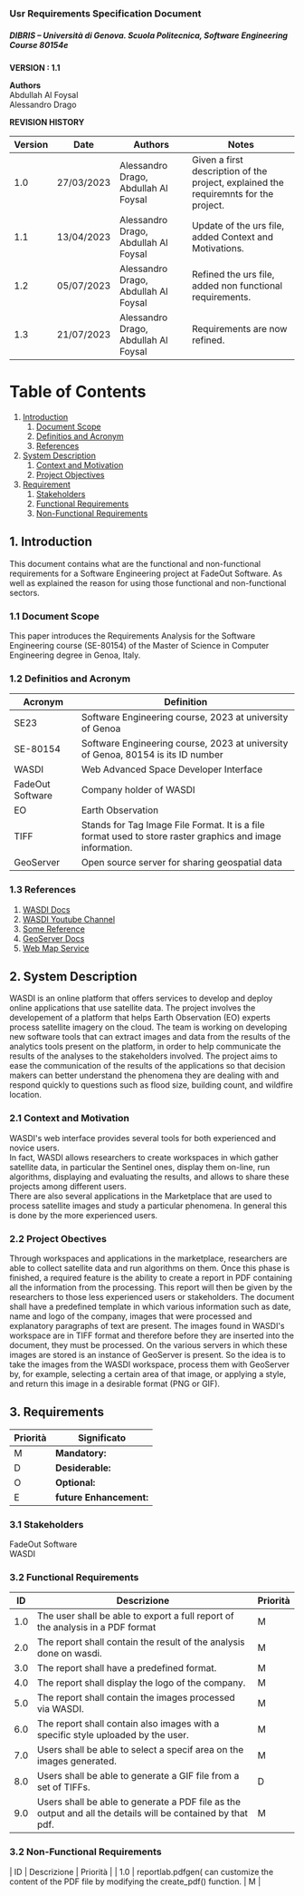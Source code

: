 
### Usr Requirements Specification Document
##### DIBRIS – Università di Genova. Scuola Politecnica, Software Engineering Course 80154e


**VERSION : 1.1**

**Authors**  
Abdullah Al Foysal<br>
Alessandro Drago

**REVISION HISTORY**

| Version    | Date        | Authors      | Notes        |
| ----------- | ----------- | ----------- | ----------- |
| 1.0 | 27/03/2023 | Alessandro Drago, Abdullah Al Foysal | Given a first description of the project, explained the requiremnts for the project. |
| 1.1 | 13/04/2023 | Alessandro Drago, Abdullah Al Foysal | Update of the urs file, added Context and Motivations. |
| 1.2 | 05/07/2023 | Alessandro Drago, Abdullah Al Foysal | Refined the urs file, added non functional requirements. |
| 1.3 | 21/07/2023 | Alessandro Drago, Abdullah Al Foysal | Requirements are now refined. |

# Table of Contents

1. [Introduction](#p1)
	1. [Document Scope](#sp1.1)
	2. [Definitios and Acronym](#sp1.2) 
	3. [References](#sp1.3)
2. [System Description](#p2)
	1. [Context and Motivation](#sp2.1)
	2. [Project Objectives](#sp2.2)
3. [Requirement](#p3)
 	1. [Stakeholders](#sp3.1)
 	2. [Functional Requirements](#sp3.2)
 	3. [Non-Functional Requirements](#sp3.3)
  

<a name="p1"></a>

## 1. Introduction
This document contains what are the functional and non-functional requirements for a Software Engineering project at FadeOut Software. As well as explained the reason for using those functional and non-functional sectors.

<a name="sp1.1"></a>

### 1.1 Document Scope
This paper introduces the Requirements Analysis for the Software Engineering course (SE-80154) of the Master of Science in Computer Engineering degree in Genoa, Italy.

<a name="sp1.2"></a>

### 1.2 Definitios and Acronym


| Acronym				| Definition | 
| ------------------------------------- | ----------- | 
| SE23                                 | Software Engineering course, 2023 at university of Genoa |
| SE-80154							   | Software Engineering course, 2023 at university of Genoa, 80154 is its ID number |
| WASDI								   | Web Advanced Space Developer Interface |
| FadeOut Software					   | Company holder of WASDI |
| EO					   			   | Earth Observation |
| TIFF					   			   | Stands for Tag Image File Format. It is a file format used to store raster graphics and image information. |
| GeoServer					   		   | Open source server for sharing geospatial data |


<a name="sp1.3"></a>

### 1.3 References 
1. [WASDI Docs](https://wasdi.readthedocs.io/en/latest/index.html)
2. [WASDI Youtube Channel]()
3. [Some Reference](https://github.com/mnarizzano/se23-p08/tree/main/docs/ref)
4. [GeoServer Docs](https://docs.geoserver.org/)
5. [Web Map Service](https://www.ogc.org/standard/wms/)


<a name="p2"></a>

## 2. System Description
<a name="sp2.15"></a>
WASDI is an online platform that offers services to develop and deploy online applications that use satellite data. 
The project involves the developement of a platform that helps Earth Observation (EO) experts process satellite imagery on the cloud. The team is working on developing new software tools that can extract images and data from the results of the analytics tools present on the platform, in order to help communicate the results of the analyses to the stakeholders involved. The project aims to ease the communication of the results of the applications so that decision makers can better understand the phenomena they are dealing with and respond quickly to questions such as flood size, building count, and wildfire location.

### 2.1 Context and Motivation

<a name="sp2.2"></a>
WASDI's web interface provides several tools for both experienced and novice users.<br>
In fact, WASDI allows researchers to create workspaces in which gather satellite data, in particular the Sentinel ones, display them on-line, run algorithms, displaying and evaluating the results, and allows to share these projects among different users.<br>
There are also several applications in the Marketplace that are used to process satellite images and study a particular phenomena. In general this is done by the more experienced users.

### 2.2 Project Obectives 
Through workspaces and applications in the marketplace, researchers are able to collect satellite data and run algorithms on them. Once this phase is finished, a required feature is the ability to create a report in PDF containing all the information from the processing. This report will then be given by the researchers to those less experienced users or stakeholders. 
The document shall have a predefined template in which various information such as date, name and logo of the company, images that were processed and explanatory paragraphs of text are present.
The images found in WASDI's workspace are in TIFF format and therefore before they are inserted into the document, they must be processed. 
On the various servers in which these images are stored is an instance of GeoServer is present. 
So the idea is to take the images from the WASDI workspace, process them with GeoServer by, for example, selecting a certain area of that image, or applying a style, and return this image in a desirable format (PNG or GIF). 

<a name="p3"></a>

## 3. Requirements

| Priorità | Significato | 
| --------------- | ----------- | 
| M | **Mandatory:**   |
| D | **Desiderable:** |
| O | **Optional:**    |
| E | **future Enhancement:** |

<a name="sp3.1"></a>
### 3.1 Stakeholders

FadeOut Software<br>
WASDI

<a name="sp3.2"></a>
### 3.2 Functional Requirements 

| ID | Descrizione | Priorità |
| --------------- | ----------- | ---------- | 
| 1.0 | The user shall be able to export a full report of the analysis in a PDF format | M |
| 2.0 | The report shall contain the result of the analysis done on wasdi. |M|
| 3.0 | The report shall have a predefined format. |M|
| 4.0 | The report shall display the logo of the company. |M|
| 5.0 | The report shall contain the images processed via WASDI. |M|
| 6.0 | The report shall contain also images with a specific style uploaded by the user. |M|
| 7.0 | Users shall be able to select a specif area on the images generated. |M|
| 8.0 | Users shall be able to generate a GIF file from a set of TIFFs. | D |
| 9.0 | Users shall be able to generate a PDF file as the output and all the details will be contained by that pdf. | M |

<a name="sp3.3"></a>
### 3.2 Non-Functional Requirements 
 
| ID | Descrizione | Priorità |
| 1.0 | reportlab.pdfgen( can customize the content of the PDF file by modifying the create_pdf() function. | M | 



